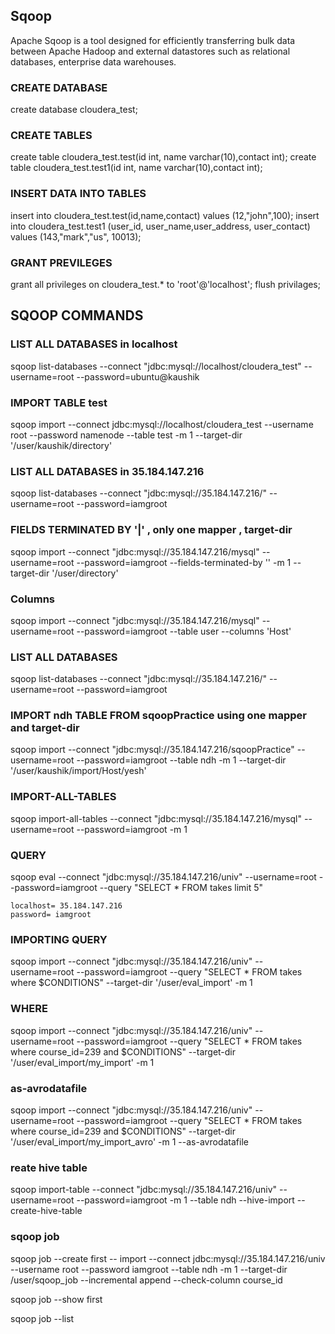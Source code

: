 ## Sqoop

Apache Sqoop is a tool designed for efficiently transferring bulk data between Apache Hadoop and external datastores
 such as relational databases, enterprise data warehouses.

### CREATE DATABASE

create database cloudera_test;

### CREATE TABLES

create table cloudera_test.test(id int, name varchar(10),contact int);
create table cloudera_test.test1(id int, name varchar(10),contact int);

### INSERT DATA INTO TABLES

insert into cloudera_test.test(id,name,contact) values (12,"john",100);
insert into cloudera_test.test1 (user_id, user_name,user_address, user_contact) values (143,"mark","us", 10013);

### GRANT PREVILEGES

grant all privileges on cloudera_test.* to 'root'@'localhost';
flush privilages;


## SQOOP COMMANDS

### LIST ALL DATABASES in localhost

sqoop list-databases --connect "jdbc:mysql://localhost/cloudera_test" --username=root --password=ubuntu@kaushik

### IMPORT TABLE test 

sqoop import --connect jdbc:mysql://localhost/cloudera_test --username root --password namenode --table 
test -m 1 --target-dir '/user/kaushik/directory'

### LIST ALL DATABASES in 35.184.147.216

sqoop list-databases --connect "jdbc:mysql://35.184.147.216/" --username=root --password=iamgroot

### FIELDS TERMINATED BY '|' , only one mapper , target-dir 

sqoop import --connect "jdbc:mysql://35.184.147.216/mysql" --username=root --password=iamgroot --fields-terminated-by '\' -m 1 --target-dir '/user/directory'

### Columns

sqoop import --connect "jdbc:mysql://35.184.147.216/mysql" --username=root --password=iamgroot --table user --columns 'Host' 

### LIST ALL DATABASES 

sqoop list-databases --connect "jdbc:mysql://35.184.147.216/" --username=root --password=iamgroot

### IMPORT ndh TABLE FROM sqoopPractice using one mapper and target-dir

sqoop import --connect "jdbc:mysql://35.184.147.216/sqoopPractice" --username=root --password=iamgroot --table ndh -m 1 --target-dir '/user/kaushik/import/Host/yesh'

### IMPORT-ALL-TABLES

sqoop import-all-tables --connect "jdbc:mysql://35.184.147.216/mysql" --username=root --password=iamgroot -m 1

### QUERY

sqoop eval --connect "jdbc:mysql://35.184.147.216/univ" --username=root --password=iamgroot --query "SELECT * FROM takes limit 5"

```
localhost= 35.184.147.216
password= iamgroot
```

### IMPORTING QUERY

sqoop import --connect "jdbc:mysql://35.184.147.216/univ" --username=root --password=iamgroot --query "SELECT * FROM takes where \$CONDITIONS" 
 --target-dir '/user/eval_import' -m 1

### WHERE

sqoop import --connect "jdbc:mysql://35.184.147.216/univ" --username=root --password=iamgroot --query "SELECT * FROM takes where course_id=239 
and \$CONDITIONS"  --target-dir '/user/eval_import/my_import' -m 1

### as-avrodatafile

sqoop import --connect "jdbc:mysql://35.184.147.216/univ" --username=root --password=iamgroot --query "SELECT * FROM takes where course_id=239 
and \$CONDITIONS"  --target-dir '/user/eval_import/my_import_avro' -m 1 --as-avrodatafile

###  reate hive table

sqoop import-table --connect "jdbc:mysql://35.184.147.216/univ" --username=root --password=iamgroot -m 1 --table ndh --hive-import --create-hive-table

### sqoop job

sqoop job --create first -- import --connect jdbc:mysql://35.184.147.216/univ --username root --password iamgroot --table ndh -m 1 --target-dir /user/sqoop_job --incremental append --check-column course_id

sqoop job --show first

sqoop job --list




